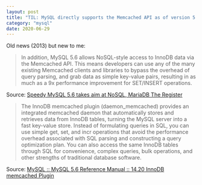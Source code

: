 ```yaml
---
layout: post
title: "TIL: MySQL directly supports the Memcached API as of version 5.6"
category: "mysql"
date: 2020-06-29
---
```


Old news (2013) but new to me:

> In addition, MySQL 5.6 allows NoSQL-style access to InnoDB data via the Memcached API. This means developers can use any of the many existing Memcached clients and libraries to bypass the overhead of query parsing, and grab data as simple key-value pairs, resulting in as much as a 9x performance improvement for SET/INSERT operations.

Source: [Speedy MySQL 5.6 takes aim at NoSQL, MariaDB  The Register](https://www.theregister.com/2013/02/06/oracle_mysql_56_vs_mariadb/)

> The InnoDB memcached plugin (daemon_memcached) provides an integrated memcached daemon that automatically stores and retrieves data from InnoDB tables, turning the MySQL server into a fast key-value store. Instead of formulating queries in SQL, you can use simple get, set, and incr operations that avoid the performance overhead associated with SQL parsing and constructing a query optimization plan. You can also access the same InnoDB tables through SQL for convenience, complex queries, bulk operations, and other strengths of traditional database software.

Source: [MySQL :: MySQL 5.6 Reference Manual :: 14.20 InnoDB memcached Plugin](https://dev.mysql.com/doc/refman/5.6/en/innodb-memcached.html)
